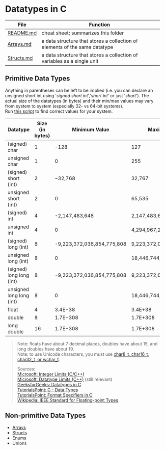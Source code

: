 # Datatypes in C
| File | Function | 
| ---- | -------- |
| [README.md](https://github.com/EthanC2/Notes-and-Writeups/blob/main/C/Data%20Types/README.md) | cheat sheet; summarizes this folder |
| [Arrays.md](https://github.com/EthanC2/Notes-and-Writeups/blob/main/C/Data%20Types/Arrays.md) | a data structure that stores a collection of elements of the same datatype |
| [Structs.md](https://github.com/EthanC2/Notes-and-Writeups/blob/main/C/Data%20Types/Structs.md) | a data structure that stores a collection of variables as a single unit |

## Primitive Data Types
Anything in parentheses can be left to be implied (i.e. you can declare an unsigned short int using '_signed short int_','_short int_' or just '_short_').
The actual size of the datatypes (in bytes) and their min/max values may vary from system to system (especially 32- vs 64-bit systems). <br />
Run [this script](https://github.com/steven-schronk/C-Programming-Examples/commit/077c0d23312f66cd8209683c639516e56b06eb47) to find correct values for your system. <br />

| Datatype | Size (in bytes) | Minimum Value | Maximum Value | [Format Specifier](https://github.com/EthanC2/Notes-and-Writeups/blob/main/C/Data%20Types/Format%20Specifiers.md) |
| -------- | --------------- | ------------- | ------------- | ---------------- |
| (signed) char | 1 | -128 | 127 | %c |
| unsigned char | 1 | 0 | 255 | %c |
| (signed) short (int) | 2 | −32,768 | 32,767 | %hi |
| unsigned short (int) | 2 | 0 | 65,535 | %hu |
| (signed) int | 4 | -2,147,483,648 | 2,147,483,647 | %d |
| unsigned int | 4 | 0 | 4,294,967,295  | %u |
| (signed) long (int) | 8 | -9,223,372,036,854,775,808 | 9,223,372,036,854,775,807 | %ld |
| unsigned long (int) | 8 | 0 | 18,446,744,073,709,551,615 | %lu |
| (signed) long long (int) | 8 | -9,223,372,036,854,775,808 | 9,223,372,036,854,775,807 | %lld |
| unsigned long long (int) | 8 | 0 | 18,446,744,073,709,551,615 | %llu |
| float | 4 | 3.4E-38 | 3.4E+38 | %f |
| double | 8 | 1.7E-308 | 1.7E+308 | %lf |
| long double | 16 | 1.7E-308 | 1.7E+308 | %Lf |
> Note: floats have about 7 decimal places, doubles have about 15, and long doubles have about 19. <br />
> Note: to use Unicode characters, you must use [char8_t, char16_t, char32_t, or wchar_t](https://stackoverflow.com/questions/11287213/what-is-a-wide-character-string-in-c-language). <br />
>
> Sources: <br />
> [Microsoft: Integer Limits (C/C++)](https://docs.microsoft.com/en-us/cpp/c-language/cpp-integer-limits?view=msvc-160) <br />
> [Microsoft: Datatype Limits (C++)](https://docs.microsoft.com/en-us/cpp/cpp/data-type-ranges?view=msvc-160) (still relevant) <br />
> [GeeksforGeeks: Datatypes in C](https://www.geeksforgeeks.org/data-types-in-c/) <br />
> [TutorialsPoint: C - Data Types](https://www.tutorialspoint.com/cprogramming/c_data_types.htm) <br />
> [TutorialsPoint: Format Specifiers in C](https://www.tutorialspoint.com/format-specifiers-in-c) <br />
> [Wikipedia: IEEE Standard for Floating-point Types](https://en.wikipedia.org/wiki/IEEE_754-1985) <br />

## Non-primitive Data Types
- [Arrays](https://github.com/EthanC2/Notes-and-Writeups/blob/main/C/Data%20Types/Arrays.md)
- [Structs](https://github.com/EthanC2/Notes-and-Writeups/blob/main/C/Data%20Types/Structs.md)
- Enums
- Unions
